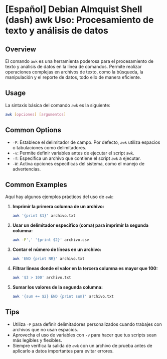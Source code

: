 # [Español] Debian Almquist Shell (dash) awk Uso: Procesamiento de texto y análisis de datos

## Overview
El comando `awk` es una herramienta poderosa para el procesamiento de texto y análisis de datos en la línea de comandos. Permite realizar operaciones complejas en archivos de texto, como la búsqueda, la manipulación y el reporte de datos, todo ello de manera eficiente.

## Usage
La sintaxis básica del comando `awk` es la siguiente:

```bash
awk [opciones] [argumentos]
```

## Common Options
- `-F`: Establece el delimitador de campo. Por defecto, `awk` utiliza espacios o tabulaciones como delimitadores.
- `-v`: Permite definir variables antes de ejecutar el script `awk`.
- `-f`: Especifica un archivo que contiene el script `awk` a ejecutar.
- `-W`: Activa opciones específicas del sistema, como el manejo de advertencias.

## Common Examples
Aquí hay algunos ejemplos prácticos del uso de `awk`:

1. **Imprimir la primera columna de un archivo:**
   ```bash
   awk '{print $1}' archivo.txt
   ```

2. **Usar un delimitador específico (coma) para imprimir la segunda columna:**
   ```bash
   awk -F',' '{print $2}' archivo.csv
   ```

3. **Contar el número de líneas en un archivo:**
   ```bash
   awk 'END {print NR}' archivo.txt
   ```

4. **Filtrar líneas donde el valor en la tercera columna es mayor que 100:**
   ```bash
   awk '$3 > 100' archivo.txt
   ```

5. **Sumar los valores de la segunda columna:**
   ```bash
   awk '{sum += $2} END {print sum}' archivo.txt
   ```

## Tips
- Utiliza `-F` para definir delimitadores personalizados cuando trabajes con archivos que no usan espacios.
- Aprovecha el uso de variables con `-v` para hacer que tus scripts sean más legibles y flexibles.
- Siempre verifica la salida de `awk` con un archivo de prueba antes de aplicarlo a datos importantes para evitar errores.